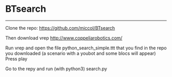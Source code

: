 # BTsearch
---

Clone the repo:
https://github.com/miccol/BTsearch

Then download vrep http://www.coppeliarobotics.com/

Run vrep and open the file python_search_simple.ttt that you find in the repo you downloaded (a scenario with a youbot and some blocs will appear) Press play

Go to the repy and run (with python3) search.py

